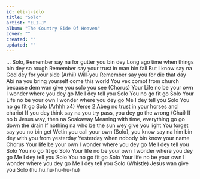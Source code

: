 ```yaml
---
id: eli-j-solo
title: "Solo"
artist: "ELI-J"
album: "The Country Side Of Heaven"
cover: ""
created: ""
updated: ""
---
```


...
Solo,
Remember say na for gutter you bin dey
Long ago time when things bin dey so rough
Remember say your trust in man bin fail
But I know say na God dey for your side
(Arhii)
Will-you Remember say you for die that day
Abi na you bring yourself come this world
You vex comot from church because dem wan give you solo you see
(Chorus)
Your Life no be your own
I wonder where you dey go
Me I dey tell you Solo
You no go fit go Solo
Your Life no be your own
I wonder where you dey go
Me I dey tell you Solo
You no go fit go Solo
(Arhhh x4)
Verse 2
Abeg no trust in your horses and chariot
If you dey think say na you try pass, you dey go the wrong (Chai)
If no b Jesus way, then na Soakaway
Meaning with time, everything go go down the drain
If nothing na who be the sun wey give you light
You forget say you no bin get Wetin you call your own
(Solo), you know say na him bin dey with you from yesterday
Yesterday when nobody bin know your name
Chorus
Your life be your own
I wonder where you dey go
Me I dey tell you Solo
You no go fit go Solo
Your life no be your own
I wonder where you dey go
Me I dey tell you Solo
You no go fit go Solo
Your life no be your own
I wonder where you dey go
Me I dey tell you Solo
(Whistle)
Jesus wan give you Solo
(hu.hu.hu-hu-hu-hu)